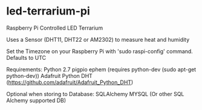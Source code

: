 # led-terrarium-pi
Raspberry Pi Controlled LED Terrarium

Uses a Sensor (DHT11, DHT22 or AM2302) to measure heat and humidity


Set the Timezone on your Raspberry Pi with 'sudo raspi-config' command. Defaults to UTC

Requirements:
Python 2.7
pigpio
ephem (requires python-dev (sudo apt-get python-dev))
Adafruit Python DHT (https://github.com/adafruit/Adafruit_Python_DHT)

Optional when storing to Database:
SQLAlchemy
MYSQL (Or other SQL Alchemy supported DB)
